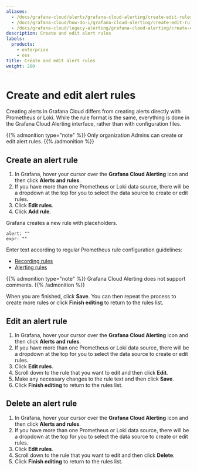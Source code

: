 ```yaml
---
aliases:
  - /docs/grafana-cloud/alerts/grafana-cloud-alerting/create-edit-rules/
  - /docs/grafana-cloud/how-do-i/grafana-cloud-alerting/create-edit-rules/
  - /docs/grafana-cloud/legacy-alerting/grafana-cloud-alerting/create-edit-rules/
description: Create and edit alert rules
labels:
  products:
    - enterprise
    - oss
title: Create and edit alert rules
weight: 200
---
```


# Create and edit alert rules

Creating alerts in Grafana Cloud differs from creating alerts directly with Prometheus or Loki. While the rule format is the same, everything is done in the Grafana Cloud Alerting interface, rather than with configuration files.

{{% admonition type="note" %}}
Only organization Admins can create or edit alert rules.
{{% /admonition %}}

## Create an alert rule

1. In Grafana, hover your cursor over the **Grafana Cloud Alerting** icon and then click **Alerts and rules**.
1. If you have more than one Prometheus or Loki data source, there will be a dropdown at the top for you to select the data source to create or edit rules.
1. Click **Edit rules**.
1. Click **Add rule**.

Grafana creates a new rule with placeholders.

```
alert: ""
expr: ""
```

Enter text according to regular Prometheus rule configuration guidelines:

- [Recording rules](https://prometheus.io/docs/prometheus/latest/configuration/recording_rules/)
- [Alerting rules](https://prometheus.io/docs/prometheus/latest/configuration/alerting_rules/)

{{% admonition type="note" %}}
Grafana Cloud Alerting does not support comments.
{{% /admonition %}}

When you are finished, click **Save**. You can then repeat the process to create more rules or click **Finish editing** to return to the rules list.

## Edit an alert rule

1. In Grafana, hover your cursor over the **Grafana Cloud Alerting** icon and then click **Alerts and rules**.
1. If you have more than one Prometheus or Loki data source, there will be a dropdown at the top for you to select the data source to create or edit rules.
1. Click **Edit rules**.
1. Scroll down to the rule that you want to edit and then click **Edit**.
1. Make any necessary changes to the rule text and then click **Save**.
1. Click **Finish editing** to return to the rules list.

## Delete an alert rule

1. In Grafana, hover your cursor over the **Grafana Cloud Alerting** icon and then click **Alerts and rules**.
1. If you have more than one Prometheus or Loki data source, there will be a dropdown at the top for you to select the data source to create or edit rules.
1. Click **Edit rules**.
1. Scroll down to the rule that you want to edit and then click **Delete**.
1. Click **Finish editing** to return to the rules list.
